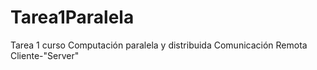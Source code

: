 # Tarea1Paralela
Tarea 1 curso Computación paralela y distribuida Comunicación Remota Cliente-"Server"

